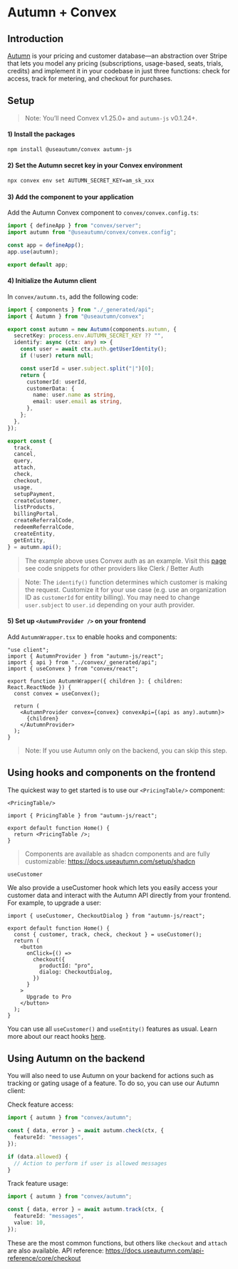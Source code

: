 # Autumn + Convex

## Introduction
[Autumn](https://useautumn.com) is your pricing and customer database—an abstraction over Stripe that lets you model any pricing (subscriptions, usage-based, seats, trials, credits) and implement it in your codebase in just three functions: check for access, track for metering, and checkout for purchases.

## Setup

> Note: You’ll need Convex v1.25.0+ and `autumn-js` v0.1.24+.

#### 1) Install the packages

```bash
npm install @useautumn/convex autumn-js 
```

#### 2) Set the Autumn secret key in your Convex environment

```bash
npx convex env set AUTUMN_SECRET_KEY=am_sk_xxx
```

#### 3) Add the component to your application

Add the Autumn Convex component to `convex/convex.config.ts`:

```ts
import { defineApp } from "convex/server";
import autumn from "@useautumn/convex/convex.config";

const app = defineApp();
app.use(autumn);

export default app;
```

#### 4) Initialize the Autumn client

In `convex/autumn.ts`, add the following code:

```ts
import { components } from "./_generated/api";
import { Autumn } from "@useautumn/convex";

export const autumn = new Autumn(components.autumn, {
  secretKey: process.env.AUTUMN_SECRET_KEY ?? "",
  identify: async (ctx: any) => {
    const user = await ctx.auth.getUserIdentity();
    if (!user) return null;

    const userId = user.subject.split("|")[0];
    return {
      customerId: userId,
      customerData: {
        name: user.name as string,
        email: user.email as string,
      },
    };
  },
});

export const {
  track,
  cancel,
  query,
  attach,
  check,
  checkout,
  usage,
  setupPayment,
  createCustomer,
  listProducts,
  billingPortal,
  createReferralCode,
  redeemReferralCode,
  createEntity,
  getEntity,
} = autumn.api();
```
> The example above uses Convex auth as an example. Visit this [page](https://docs.useautumn.com/setup/convex#4-initialize-the-autumn-client) see code snippets for other providers like Clerk / Better Auth

> Note: The `identify()` function determines which customer is making the request. Customize it for your use case (e.g. use an organization ID as `customerId` for entity billing). You may need to change `user.subject` to `user.id` depending on your auth provider.

#### 5) Set up `<AutumnProvider />` on your frontend

Add `AutumnWrapper.tsx` to enable hooks and components:

```tsx
"use client";
import { AutumnProvider } from "autumn-js/react";
import { api } from "../convex/_generated/api";
import { useConvex } from "convex/react";

export function AutumnWrapper({ children }: { children: React.ReactNode }) {
  const convex = useConvex();

  return (
    <AutumnProvider convex={convex} convexApi={(api as any).autumn}>
      {children}
    </AutumnProvider>
  );
}
```

> Note: If you use Autumn only on the backend, you can skip this step.

## Using hooks and components on the frontend

The quickest way to get started is to use our `<PricingTable/>` component:


`<PricingTable/>`

```tsx
import { PricingTable } from "autumn-js/react";

export default function Home() {
  return <PricingTable />;
}
```

> Components are available as shadcn components and are fully customizable: https://docs.useautumn.com/setup/shadcn

`useCustomer`

We also provide a useCustomer hook which lets you easily access your customer data and interact with the Autumn API directly from your frontend. For example, to upgrade a user:


```tsx
import { useCustomer, CheckoutDialog } from "autumn-js/react";

export default function Home() {
  const { customer, track, check, checkout } = useCustomer();
  return (
    <button
      onClick={() =>
        checkout({
          productId: "pro",
          dialog: CheckoutDialog,
        })
      }
    >
      Upgrade to Pro
    </button>
  );
}
```

You can use all `useCustomer()` and `useEntity()` features as usual. Learn more about our react hooks [here](https://docs.useautumn.com/api-reference/hooks/useCustomer).

## Using Autumn on the backend

You will also need to use Autumn on your backend for actions such as tracking or gating usage of a feature. To do so, you can use our Autumn client:


Check feature access:

```ts
import { autumn } from "convex/autumn";

const { data, error } = await autumn.check(ctx, {
  featureId: "messages",
});

if (data.allowed) {
  // Action to perform if user is allowed messages
}
```

Track feature usage:

```ts
import { autumn } from "convex/autumn";

const { data, error } = await autumn.track(ctx, {
  featureId: "messages",
  value: 10,
});
```

These are the most common functions, but others like `checkout` and `attach` are also available. API reference: https://docs.useautumn.com/api-reference/core/checkout



